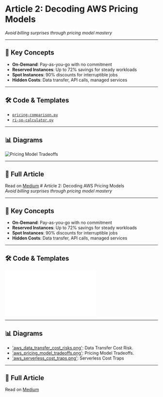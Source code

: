 # Article 2: Decoding AWS Pricing Models  
*Avoid billing surprises through pricing model mastery*  

---

## 📌 **Key Concepts**  
- **On-Demand**: Pay-as-you-go with no commitment  
- **Reserved Instances**: Up to 72% savings for steady workloads  
- **Spot Instances**: 90% discounts for interruptible jobs  
- **Hidden Costs**: Data transfer, API calls, managed services  

---

## 🛠️ **Code & Templates**  
- [`pricing-comparison.py`](../code/article-2/pricing-comparison.py)  
- [`ri-sp-calculator.py`](../code/article-5/ri-sp-calculator.py)  

---

## 📊 **Diagrams**  
![Pricing Model Tradeoffs](../diagrams/images/pricing-models.png)  

---

## 🔗 **Full Article**  
Read on [Medium](https://medium.com/your-article-2)  # Article 2: Decoding AWS Pricing Models  
*Avoid billing surprises through pricing model mastery*  

---

## 📌 **Key Concepts**  
- **On-Demand**: Pay-as-you-go with no commitment  
- **Reserved Instances**: Up to 72% savings for steady workloads  
- **Spot Instances**: 90% discounts for interruptible jobs  
- **Hidden Costs**: Data transfer, API calls, managed services  

---

## 🛠️ **Code & Templates**  
![`pricing-comparison.py`](../code/article-2/pricing-comparison.py)


---

## 📊 **Diagrams**  
- ['aws_data_transfer_cost_risks.png'](../diagrams/article-2/aws_data_transfer_cost_risks.png): Data Transfer Cost Risk.
- ['aws_pricing_model_tradeoffs.png'](../diagrams/article-2/aws_pricing_model_tradeoffs.png): Pricing Model Tradeoffs.
- ['aws_serverless_cost_traps.png'](../diagrams/article-2/aws_serverless_cost_traps.png): Serverless Cost Traps

---

## 🔗 **Full Article**  
Read on [Medium](https://medium.com/@sheeraz-techhublab/decoding-aws-pricing-models-how-to-avoid-surprises-d42feb29bb21)  